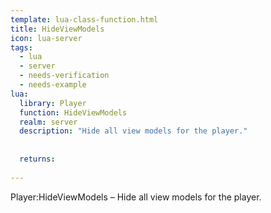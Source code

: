 ```yaml
---
template: lua-class-function.html
title: HideViewModels
icon: lua-server
tags:
  - lua
  - server
  - needs-verification
  - needs-example
lua:
  library: Player
  function: HideViewModels
  realm: server
  description: "Hide all view models for the player."
  
  
  returns:
    
---
```


<div class="lua__search__keywords">
Player:HideViewModels &#x2013; Hide all view models for the player.
</div>
